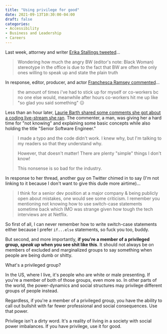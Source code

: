 ```yaml
---
title: "Using privilege for good"
date: 2021-09-13T10:30:00-04:00
draft: false
categories:
- Accessibility
- Business and Leadership
- Careers
---
```


Last week, attorney and writer [Erika Stallings tweeted](https://twitter.com/quidditch424/status/1435696740506689542)...

> Wondering how much the angry BW (editor's note: Black Woman) stereotype in the office is due to the fact that BW are often the only ones willing to speak up and state the plain truth

In response, editor, producer, and actor [Franchesca Ramsey commented](https://twitter.com/chescaleigh/status/1435698037066657792)...

> the amount of times i've had to stick up for myself or co-workers bc no one else would, meanwhile after hours co-workers hit me up like "so glad you said something" 😑

Less than an hour later, [Laurie Barth shared some comments she got about a coding live-stream she ran](https://twitter.com/laurieontech/status/1435614471020494855?s=20). The commenter, a man, was giving her a hard time for "not knowing" and explaining some basic concepts while also holding the title "Senior Software Engineer."

> I made a typo and the code didn't work. I knew why, but I'm talking to my readers so that they understand why.
>
> However, that doesn't matter! There are plenty "simple" things I don't know!
>
> This nonsense is so bad for the industry.

In response to her thread, another guy on Twitter chimed in to say (I'm not linking to it because I don't want to give this dude more airtime)...

> I think for a senior dev position at a major company & being publicly open about mistakes, one would see some criticism. I remember you mentioning not knowing how to use switch-case statements sometime back which IMO was strange given how tough the tech interviews are at Netflix.

So first of all, I can never remember how to write switch-case statements either because I prefer `if...else` statements, so fuck you too, buddy.

But second, and more importantly, **if you're a member of a privileged group, _speak up_ when you see shit like this**. It should not always be on members of excluded and marginalized groups to say something when people are being dumb or shitty.

What's a privileged group?

In the US, where I live, it's people who are white or male presenting. If you're a member of both of those groups, even more so. In other parts of the world, the power-dynamics and social structures may privilege different groups of people instead.

Regardless, if you're a member of a privileged group, you have the ability to call out bullshit with far fewer professional and social consequences. Use that power.

Privilege isn't a dirty word. It's a reality of living in a society with social power imbalances. If you have privilege, use it for good.